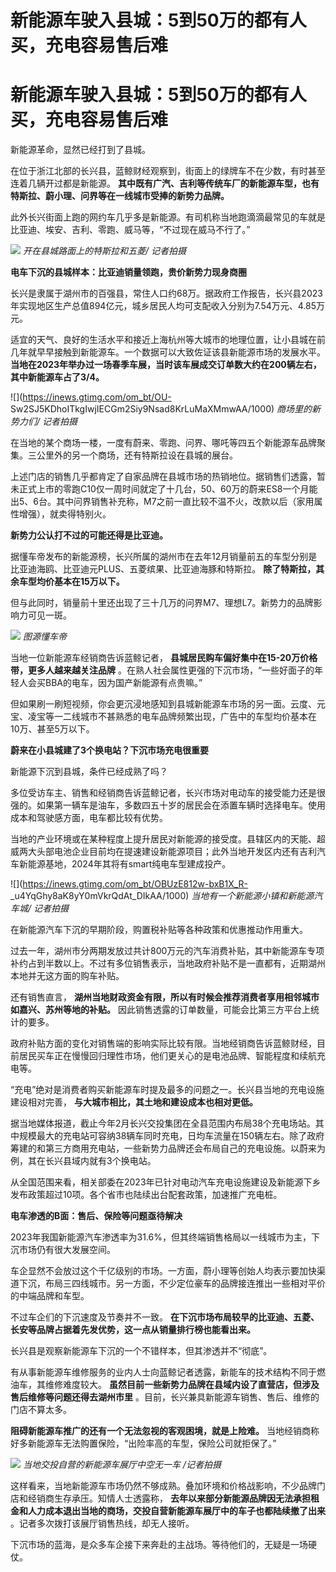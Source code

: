 # 新能源车驶入县城：5到50万的都有人买，充电容易售后难

# 新能源车驶入县城：5到50万的都有人买，充电容易售后难

新能源革命，显然已经打到了县城。

在位于浙江北部的长兴县，蓝鲸财经观察到，街面上的绿牌车不在少数，有时甚至连着几辆开过都是新能源。
**其中既有广汽、吉利等传统车厂的新能源车型，也有特斯拉、蔚小理、问界等在一线城市受捧的新势力品牌。**

此外长兴街面上跑的网约车几乎多是新能源。有司机称当地跑滴滴最常见的车就是比亚迪、埃安、吉利、零跑、威马等，“不过现在威马不行了。”

![](https://inews.gtimg.com/om_bt/OCbBwq3s35mGy_pzgCSIcq5YWE0C7SONUmeiH_qJNHtLoAA/1000)
_开在县城路面上的特斯拉和五菱/ 记者拍摄_

**电车下沉的县城样本：比亚迪销量领跑，贵价新势力现身商圈**

长兴是隶属于湖州市的百强县，常住人口约68万。据政府工作报告，长兴县2023年实现地区生产总值894亿元，城乡居民人均可支配收入分别为7.54万元、4.85万元。

适宜的天气、良好的生活水平和接近上海杭州等大城市的地理位置，让小县城在前几年就早早接触到新能源车。一个数据可以大致佐证该县新能源市场的发展水平。
**当地在2023年举办过一场春季车展，当时该车展成交订单数大约在200辆左右，其中新能源车占了3/4。**

![](https://inews.gtimg.com/om_bt/OU-
Sw2SJ5KDhoITkgIwjIECGm2Siy9Nsad8KrLuMaXMmwAA/1000) _商场里的新势力们/ 记者拍摄_

在当地的某个商场一楼，一度有蔚来、零跑、问界、哪吒等四五个新能源车品牌聚集。三公里外的另一个商场，还有特斯拉设在县城的展台。

上述门店的销售几乎都肯定了自家品牌在县城市场的热销地位。据销售们透露，暂未正式上市的零跑C10仅一周时间就定了十几台，50、60万的蔚来ES8一个月能出5、6台。其中问界销售补充称，M7之前一直比较不温不火，改款以后（家用属性增强），就卖得特别火。

**新势力公认打不过的可能还得是比亚迪。**

据懂车帝发布的新能源榜，长兴所属的湖州市在去年12月销量前五的车型分别是比亚迪海鸥、比亚迪元PLUS、五菱缤果、比亚迪海豚和特斯拉。
**除了特斯拉，其余车型均价基本在15万以下。**

但与此同时，销量前十里还出现了三十几万的问界M7、理想L7。新势力的品牌影响力可见一斑。

![](https://inews.gtimg.com/om_bt/OrckO1LqbtJPJ9j6DuR5WzS3eGWuthg4sEbbEioo0dk5QAA/1000)
_图源懂车帝_

当地一位新能源车经销商告诉蓝鲸记者， **县城居民购车偏好集中在15-20万价格带，更多人越来越关注品牌**
。在熟人社会属性更强的下沉市场，“一些好面子的年轻人会买BBA的电车，因为国产新能源有点贵嘛。”

但如果刷一刷短视频，你会更沉浸地感知到县城新能源车市场的另一面。云度、元宝、凌宝等一二线城市不甚熟悉的电车品牌频繁出现，广告中的车型均价基本在10万、甚至5万以下。

**蔚来在小县城建了3个换电站？下沉市场充电很重要**

新能源下沉到县城，条件已经成熟了吗？

多位受访车主、销售和经销商告诉蓝鲸记者，长兴市场对电动车的接受能力还是很强的。如果第一辆车是油车，多数四五十岁的居民会在添置车辆时选择电车。使用成本和驾驶感方面，电车都比较有优势。

当地的产业环境或在某种程度上提升居民对新能源的接受度。县辖区内的天能、超威两大头部电池企业目前均在提速建设新能源项目；此外当地开发区内还有吉利汽车新能源基地，2024年其将有smart纯电车型建成投产。

![](https://inews.gtimg.com/om_bt/OBUzE812w-bxB1X_R-
_u4YqGhy8aK8yY0mVkrQdAt_DIkAA/1000) _当地有一个新能源小镇和新能源汽车城/ 记者拍摄_

在新能源汽车下沉的早期阶段，购置税补贴等各种政策和优惠推动作用重大。

过去一年，湖州市分两期发放过共计800万元的汽车消费补贴，其中新能源车专项补约占到半数以上。不过有多位销售表示，当地政府补贴不是一直都有，近期湖州本地并无这方面的购车补贴。

还有销售直言， **湖州当地财政资金有限，所以有时候会推荐消费者享用相邻城市如嘉兴、苏州等地的补贴。**
因此销售透露的订单数量，可能会比第三方平台上统计的要多。

政府补贴方面的变化对销售端的影响实际比较有限。当地经销商告诉蓝鲸财经，目前居民买车正在慢慢回归理性市场，他们更关心的是电池品牌、智能程度和续航充电等。

“充电”绝对是消费者购买新能源车时提及最多的问题之一。长兴县当地的充电设施建设相对完善， **与大城市相比，其土地和建设成本也相对更低。**

据当地媒体报道，截止今年2月长兴交投集团在全县范围内布局38个充电场站。其中规模最大的充电站可容纳38辆车同时充电，日均车流量在150辆左右。除了政府筹建的和第三方商用充电站，一些新势力品牌还会布局自己的充电设施。以蔚来为例，其在长兴县域内就有3个换电站。

从全国范围来看，相关部委在2023年已针对电动汽车充电设施建设及新能源下乡发布政策超过10项。各个省市也陆续出台配套政策，加速推广充电桩。

**电车渗透的B面：售后、保险等问题亟待解决**

2023年我国新能源汽车渗透率为31.6%，但其终端销售格局以一线城市为主，下沉市场仍有很大发展空间。

车企显然不会放过这个千亿级别的市场。一方面，蔚小理等创始人均表示要加快渠道下沉，布局三四线城市。另一方面，不少定位豪车的品牌接连推出一些相对平价的中端品牌和车型。

不过车企们的下沉速度及节奏并不一致。 **在下沉市场布局较早的比亚迪、五菱、长安等品牌占据着先发优势，这一点从销量排行榜也能看出来。**

长兴县是观察新能源车下沉的一个不错样本，但其渗透并不“彻底”。

有从事新能源车维修服务的业内人士向蓝鲸记者透露，新能车的技术结构不同于燃油车，其维修难度较大。
**虽然目前一些新势力品牌在县域内设了直营店，但涉及售后维修等问题还得去湖州市里** 。目前，长兴兼具新能源车销售、售后、维修的门店不算太多。

**阻碍新能源车推广的还有一个无法忽视的客观困境，就是上险难。** 当地经销商称好多新能源车无法购置保险，“出险率高的车型，保险公司就拒保了。”

![](https://inews.gtimg.com/om_bt/Oy1amBi9VkP7euWxW9AY4yxVqc9NmIJnv4P9ty4w6DcmsAA/1000)
_当地交投自营的新能源车展厅中空无一车 /记者拍摄_

这样看来，当地新能源车市场仍然不够成熟。叠加环境和价格战影响，不少品牌门店和经销商生存承压。知情人士透露称，
**去年以来部分新能源品牌因无法承担租金和人力成本退出当地的商场，交投自营新能源车展厅中的车子也都陆续撤了出来**
。记者多次拨打该展厅销售热线，却无人接听。

下沉市场的蓝海，是众多车企接下来奔赴的主战场。等待他们的，无疑是一场硬仗。

